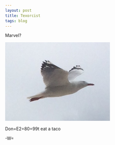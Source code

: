```yaml
---
layout: post
title: Texorcist
tags: blog
---
```



Marvel?

 ![lol][image1]

 [image1]: /images/2018/1/2018-1-6-texorcist-image1.jpeg

Don=E2=80=99t eat a taco

-W=